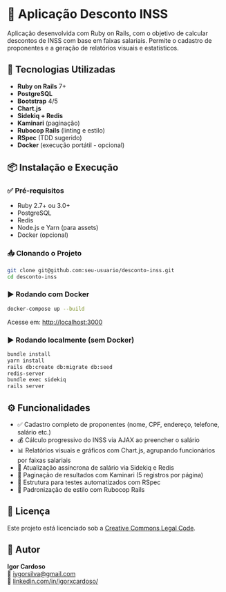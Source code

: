 # 💸 Aplicação Desconto INSS

Aplicação desenvolvida com Ruby on Rails, com o objetivo de calcular descontos de INSS com base em faixas salariais. Permite o cadastro de proponentes e a geração de relatórios visuais e estatísticos.

## 🚀 Tecnologias Utilizadas

- **Ruby on Rails** 7+
- **PostgreSQL**
- **Bootstrap** 4/5
- **Chart.js**
- **Sidekiq + Redis**
- **Kaminari** (paginação)
- **Rubocop Rails** (linting e estilo)
- **RSpec** (TDD sugerido)
- **Docker** (execução portátil - opcional)

## 📦 Instalação e Execução

### ✅ Pré-requisitos

- Ruby 2.7+ ou 3.0+
- PostgreSQL
- Redis
- Node.js e Yarn (para assets)
- Docker (opcional)

### 📥 Clonando o Projeto

```bash
git clone git@github.com:seu-usuario/desconto-inss.git
cd desconto-inss
```

### ▶️ Rodando com Docker

```bash
docker-compose up --build
```

Acesse em: [http://localhost:3000](http://localhost:3000)

### ▶️ Rodando localmente (sem Docker)

```bash
bundle install
yarn install
rails db:create db:migrate db:seed
redis-server
bundle exec sidekiq
rails server
```

## ⚙️ Funcionalidades

- ✅ Cadastro completo de proponentes (nome, CPF, endereço, telefone, salário etc.)
- 💰 Cálculo progressivo do INSS via AJAX ao preencher o salário
- 📊 Relatórios visuais e gráficos com Chart.js, agrupando funcionários por faixas salariais
- 🔁 Atualização assíncrona de salário via Sidekiq e Redis
- 📃 Paginação de resultados com Kaminari (5 registros por página)
- 🧪 Estrutura para testes automatizados com RSpec
- 🧹 Padronização de estilo com Rubocop Rails

## 📑 Licença

Este projeto está licenciado sob a [Creative Commons Legal Code](https://creativecommons.org/licenses/by/4.0/).

## 👤 Autor

**Igor Cardoso**  
📧 <iygorsilva@gmail.com>  
🔗 [linkedin.com/in/igorxcardoso/](https://www.linkedin.com/in/igorxcardoso/)
